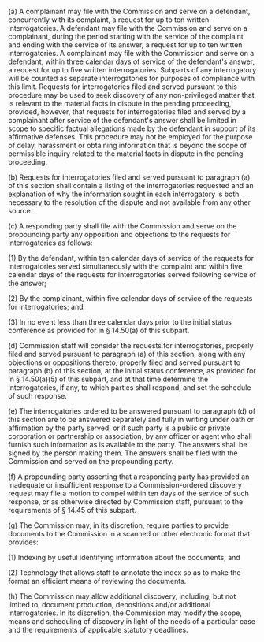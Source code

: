 (a) A complainant may file with the Commission and serve on a defendant, concurrently with its complaint, a request for up to ten written interrogatories. A defendant may file with the Commission and serve on a complainant, during the period starting with the service of the complaint and ending with the service of its answer, a request for up to ten written interrogatories. A complainant may file with the Commission and serve on a defendant, within three calendar days of service of the defendant's answer, a request for up to five written interrogatories. Subparts of any interrogatory will be counted as separate interrogatories for purposes of compliance with this limit. Requests for interrogatories filed and served pursuant to this procedure may be used to seek discovery of any non-privileged matter that is relevant to the material facts in dispute in the pending proceeding, provided, however, that requests for interrogatories filed and served by a complainant after service of the defendant's answer shall be limited in scope to specific factual allegations made by the defendant in support of its affirmative defenses. This procedure may not be employed for the purpose of delay, harassment or obtaining information that is beyond the scope of permissible inquiry related to the material facts in dispute in the pending proceeding.

(b) Requests for interrogatories filed and served pursuant to paragraph (a) of this section shall contain a listing of the interrogatories requested and an explanation of why the information sought in each interrogatory is both necessary to the resolution of the dispute and not available from any other source.

(c) A responding party shall file with the Commission and serve on the propounding party any opposition and objections to the requests for interrogatories as follows:

(1) By the defendant, within ten calendar days of service of the requests for interrogatories served simultaneously with the complaint and within five calendar days of the requests for interrogatories served following service of the answer;

(2) By the complainant, within five calendar days of service of the requests for interrogatories; and

(3) In no event less than three calendar days prior to the initial status conference as provided for in § 14.50(a) of this subpart.

(d) Commission staff will consider the requests for interrogatories, properly filed and served pursuant to paragraph (a) of this section, along with any objections or oppositions thereto, properly filed and served pursuant to paragraph (b) of this section, at the initial status conference, as provided for in § 14.50(a)(5) of this subpart, and at that time determine the interrogatories, if any, to which parties shall respond, and set the schedule of such response.

(e) The interrogatories ordered to be answered pursuant to paragraph (d) of this section are to be answered separately and fully in writing under oath or affirmation by the party served, or if such party is a public or private corporation or partnership or association, by any officer or agent who shall furnish such information as is available to the party. The answers shall be signed by the person making them. The answers shall be filed with the Commission and served on the propounding party.

(f) A propounding party asserting that a responding party has provided an inadequate or insufficient response to a Commission-ordered discovery request may file a motion to compel within ten days of the service of such response, or as otherwise directed by Commission staff, pursuant to the requirements of § 14.45 of this subpart.

(g) The Commission may, in its discretion, require parties to provide documents to the Commission in a scanned or other electronic format that provides:

(1) Indexing by useful identifying information about the documents; and

(2) Technology that allows staff to annotate the index so as to make the format an efficient means of reviewing the documents.

(h) The Commission may allow additional discovery, including, but not limited to, document production, depositions and/or additional interrogatories. In its discretion, the Commission may modify the scope, means and scheduling of discovery in light of the needs of a particular case and the requirements of applicable statutory deadlines.

